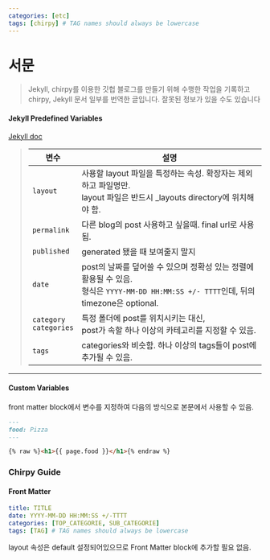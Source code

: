```yaml
---
categories: [etc]
tags: [chirpy] # TAG names should always be lowercase
---
```


# **서문**

> Jekyll, chirpy를 이용한 깃헙 블로그를 만들기 위해 수행한 작업을 기록하고  
> chirpy, Jekyll 문서 일부를 번역한 글입니다. 잘못된 정보가 있을 수도 있습니다

#### **Jekyll Predefined Variables**

[Jekyll doc](https://jekyllrb.com/docs/front-matter/)

> | 변수                       | 설명                                                                                                                                        |
> | -------------------------- | ------------------------------------------------------------------------------------------------------------------------------------------- |
> | `layout`                   | 사용할 layout 파일을 특정하는 속성. 확장자는 제외하고 파일명만. <br>layout 파일은 반드시 \_layouts directory에 위치해야 함.                 |
> | `permalink`                | 다른 blog의 post 사용하고 싶을때. final url로 사용됨.                                                                                       |
> | `published`                | generated 됐을 때 보여줄지 말지                                                                                                             |
> | `date`                     | post의 날짜를 덮어쓸 수 있으며 정확성 있는 정렬에 활용될 수 있음. <br> 형식은 `YYYY-MM-DD HH:MM:SS +/- TTTT`인데, 뒤의 timezone은 optional. |
> | `category`<br>`categories` | 특정 폴더에 post를 위치시키는 대신,<br> post가 속할 하나 이상의 카테고리를 지정할 수 있음. <br>                                             |
> | `tags`                     | categories와 비슷함. 하나 이상의 tags들이 post에 추가될 수 있음.                                                                            |

---

#### Custom Variables

front matter block에서 변수를 지정하여 다음의 방식으로 본문에서 사용할 수 있음.

```md
---
food: Pizza
---

{% raw %}<h1>{{ page.food }}</h1>{% endraw %}
```

### Chirpy Guide

#### Front Matter

```yaml
title: TITLE
date: YYYY-MM-DD HH:MM:SS +/-TTTT
categories: [TOP_CATEGORIE, SUB_CATEGORIE]
tags: [TAG] # TAG names should always be lowercase
```

layout 속성은 default 설정되어있으므로 Front Matter block에 추가할 필요 없음.
